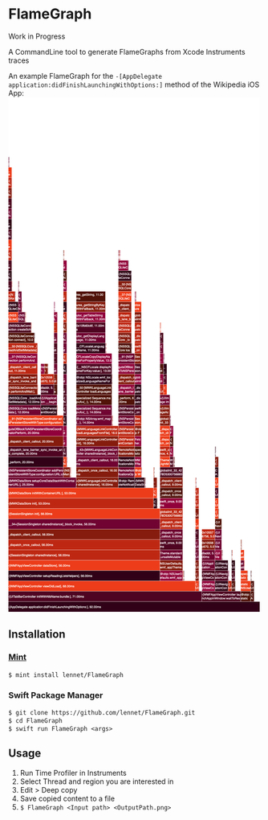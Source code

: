 # FlameGraph

Work in Progress 

A CommandLine tool to generate FlameGraphs from Xcode Instruments traces

An example FlameGraph for the ```-[AppDelegate application:didFinishLaunchingWithOptions:]``` method of the Wikipedia iOS App:
![Example output](example/output.png)


## Installation

### [Mint](https://github.com/yonaskolb/mint)
```
$ mint install lennet/FlameGraph
```

### Swift Package Manager
```
$ git clone https://github.com/lennet/FlameGraph.git
$ cd FlameGraph
$ swift run FlameGraph <args>
```

## Usage

1. Run Time Profiler in Instruments
2. Select Thread and region you are interested in
3. Edit > Deep copy
4. Save copied content to a file 
5. ```$ FlameGraph <Input path> <OutputPath.png>```

